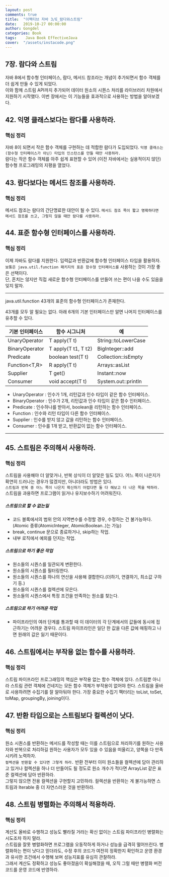 ```yaml
---
layout: post
comments: true
title:  "이펙티브 자바 3/E_람다와스트림"
date:   2019-10-27 00:00:00
author: Gongdel
categories: Book
tags:	 Java Book EffectiveJava
cover:  "/assets/instacode.png"
---
```

## 7장. 람다와 스트림
자바 8에서 함수형 인터페이스, 람다, 메서드 참조라는 개념이 추가되면서 함수 객체를 더 쉽게 만들 수 있게 되었다.  
이와 함께 스트림 API까지 추가되어 데이터 원소의 시퀀스 처리를 라이브러리 차원에서 지원하기 시작했다. 이번 장에서는 이 기능들을 효과적으로 사용하는 방법을 알아보겠다.  

## 42. 익명 클래스보다는 람다를 사용하라.
### 핵심 정리
자바 8이 되면서 작은 함수 객체를 구현하는 데 적합한 람다가 도입되었다. `익명 클래스는 (함수형 인터페이스가 아닌) 타입의 인스턴스를 만들 때만 사용하라.`  
람다는 작은 함수 객체를 아주 쉽게 표현할 수 있어 (이전 자바에서는 실용적이지 않던) 함수형 프로그래밍의 지평을 열었다.

## 43. 람다보다는 메서드 참조를 사용하라.
### 핵심 정리
메서드 참조는 람다의 간단명료한 대안이 될 수 있다. `메서드 참조 쪽이 짧고 명확하다면 메서드 참조를 쓰고, 그렇지 않을 때만 람다를 사용하라.`

## 44. 표준 함수형 인터페이스를 사용하라.
### 핵심 정리
이제 자바도 람다를 지원한다. 입력값과 반환값에 함수형 인터페이스 타입을 활용하자. `보통은 java.util.function 패키지의 표준 함수형 인터페이스를` 사용하는 것이 가장 좋은 선택이다.  
단, 흔치는 않지만 직접 새로운 함수형 인터페이스를 만들어 쓰는 편이 나을 수도 있음을 잊지 말자.

---
java.util.function 43개의 표준의 함수형 인터페이스가 존재한다.

43개를 모두 알 필요는 없다. 아래 6개의 기본 인터페이스만 알면 나머지 인터페이스를 유추할 수 있다.

기본 인터페이스 | 함수 시그니처 | 예
---- | ---- | ---- 
UnaryOperator<T> | T apply(T t)| String::toLowerCase
BinaryOperator<T> | T apply(T t1, T t2) | BigInteger::add
Predicate<T> | boolean test(T t) | Collection::isEmpty
Function<T,R> | R apply(T t) | Arrays::asList
Supplier<T> | T get() | Instant::now
Consumer<T> | void accept(T t) | System.out::println

- UnaryOperator : 인수가 1개, 리턴값과 인수 타입이 같은 함수 인터페이스. 
- BinaryOperator : 인수가 2개, 리턴값과 인수 타입이 같은 함수 인터페이스.
- Predicate : 인수하나를 받아서, boolean을 리턴하는 함수 인터페이스.
- Function : 인수와 리턴 타입이 다른 함수 인터페이스.
- Supplier : 인수를 받지 않고 값을 리턴하는 함수 인터페이스.
- Consumer : 인수를 1개 받고, 반환값이 없는 함수 인터페이스.

---

## 45. 스트림은 주의해서 사용하라.
### 핵심 정리
스트림을 사용해야 더 알맞거나, 반복 상식이 더 알맞은 일도 있다. 어느 쪽이 나은지가 확연히 드러나는 경우가 많겠지만, 아니더라도 방법은 있다.  
`스트림과 반복 중 어느 쪽이 나은지 확신하기 어렵다면 둘 다 해보고 더 나은 쪽을 택하라.`  
스트림을 과용하면 프로그램이 읽거나 유지보수하기 어려워진다.

##### 스트림으로 할 수 없는일

 - 코드 블록에서의 범위 안의 지역변수를 수정할 경우, 수정하는 건 불가능하다.(Atomic 종류(AtomicInteger, AtomicBoolean..)는 가능)
 - break, continue 문으로 종료하거나, skip하는 작업.
 - 내부 로직에서 예외를 던지는 작업.
 

##### 스트림으로 하기 좋은 작업 
 - 원소들의 시퀀스를 일관되게 변환한다.
 - 원소들의 시퀀스를 필터링한다.
 - 원소들의 시퀀스를 하나의 연산을 사용해 결합한다.(더하기, 연결하기, 최소값 구하기 등.)
 - 원소들의 시퀀스를 컬렉션에 모은다.
 - 원소들의 시퀀스에서 특정 조건을 만족하는 원소를 찾는다. 

##### 스트림으로 하기 어려운 작업
 - 파이프라인의 여러 단계를 통과할 때 이 데이터의 각 단계에서의 값들에 동시에 접근하기는 어려운
 경우다. 스트림 파이프라인은 일단 한 값을 다른 값에 매핑하고 나면 원래의 값은 잃기 때문이다.
 
 
## 46. 스트림에서는 부작용 없는 함수를 사용하라.
### 핵심 정리
스트림 파이프라인 프로그래밍의 핵심은 부작용 없는 함수 객체에 있다. 스트림뿐 아니라 스트림 관련 객체에 건네지는 모든 함수 객체가 부작용이 없어야 한다.
스트림을 올바로 사용하려면 수집기를 잘 알아둬야 한다. 
가장 중요한 수집기 팩터리는 toList, toSet, toMap, groupingBy, joining이다.

## 47. 반환 타입으로는 스트림보다 컬렉션이 낫다.
### 핵심 정리
원소 시퀀스를 반환하는 메서드를 작성할 때는 이를 스트림으로 처리하기를 원하는 사용자와 반복으로 처리하길 원하는 사용자가 모두 있을 수 있음을 떠올리고, 양쪽을 다 만족시키려 노력하자.  
`컬렉션을 반환할 수 있다면 그렇게 하라.`  반환 전부터 이미 원소들을 컬렉션에 담아 관리하고 있거나 컬렉션을 하나 더 만들어도 될 정도로 원소 개수가 적다면 ArrayList 같은 표준 컬렉션에 담아 반환하라.  
그렇지 않으면 전용 컬렉션을 구현할지 고민하라. 컬렉션을 반환하는 게 불가능하면 스트림과 Iterable 중 더 자연스러운 것을 반환하라.  

## 48. 스트림 병렬화는 주의해서 적용하라.
### 핵심 정리
계산도 올바로 수행하고 성능도 빨라질 거라는 확신 없이는 스트림 파이프라인 병렬화는 시도조차 하지 말라.  
스트림을 잘못 병렬화하면 프로그램을 오동작하게 하거나 성능을 급격히 떨어뜨린다. 병렬화하는 편이 낫다고 믿더라도, 수정 후의 코드가 여전히 정확한지 확인하고 운영 환경과 유사한 조건에서 수행해 보며 성능지표를 유심히 관찰하라.  
그래서 계산도 정확하고 성능도 좋아졌음이 확실해졌을 때, 오직 그럴 때만 병렬화 버전 코드를 운영 코드에 반영하라.
